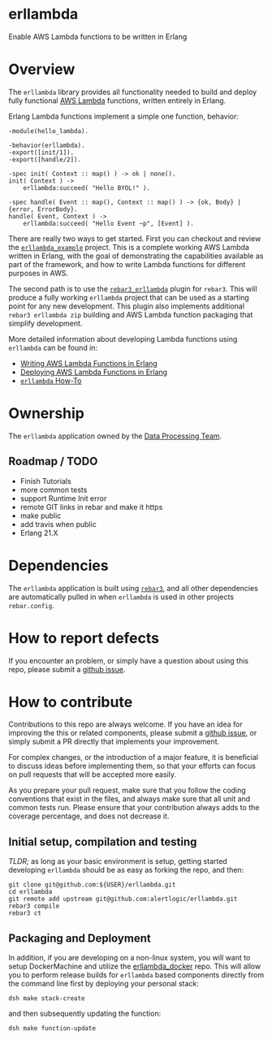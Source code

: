 erllambda
=========

Enable AWS Lambda functions to be written in Erlang


# Overview

The `erllambda` library provides all functionality needed to build and
deploy fully functional [AWS Lambda](https://aws.amazon.com/lambda/)
functions, written entirely in Erlang.

Erlang Lambda functions implement a simple one function, behavior:

```
-module(hello_lambda).

-behavior(erllambda).
-export([init/1]).
-export([handle/2]).

-spec init( Context :: map() ) -> ok | none().
init( Context ) ->
    erllambda:succeed( "Hello BYOL!" ).
    
-spec handle( Event :: map(), Context :: map() ) -> {ok, Body} | {error, ErrorBody}.
handle( Event, Context ) ->
    erllambda:succeed( "Hello Event ~p", [Event] ).
```

There are really two ways to get started.  First you can checkout and review
the
[`erllambda_example`](https://github.com/alertlogic/erllambda_example)
project.  This is a complete working AWS Lambda written in Erlang, with the
goal of demonstrating the capabilities available as part of the framework,
and how to write Lambda functions for different purposes in AWS.

The second path is to use the
[`rebar3_erllambda`](https://github.com/alertlogic/rebar3_erllambda)
plugin for `rebar3`.  This will produce a fully working `erllambda` project
that can be used as a starting point for any new development.  This plugin
also implements additional `rebar3 erllambda zip` building and AWS Lambda
function packaging that simplify development.

More detailed information about developing Lambda functions using
`erllambda` can be found in:

- [Writing AWS Lambda Functions in Erlang](doc/tutorial.md)
- [Deploying AWS Lambda Functions in Erlang](doc/deployment.md)
- [`erllambda` How-To](doc/howto.md)


# Ownership

The `erllambda` application owned by the
[Data Processing Team](https://alertlogic.atlassian.net/wiki/display/DPT).

## Roadmap / TODO

- Finish Tutorials
- more common tests
- support Runtime Init error
- remote GIT links in rebar and make it https
- make public
- add travis when public
- Erlang 21.X


# Dependencies

The `erllambda` application is built using
[`rebar3`](http://www.rebar3.org), and all other dependencies are
automatically pulled in when `erllambda` is used in other projects
`rebar.config`.


# How to report defects

If you encounter an problem, or simply have a question about using this
repo, please submit a
[github issue](https://github.com/alertlogic/erllambda/issues).


# How to contribute

Contributions to this repo are always welcome.  If you have an idea for
improving the this or related components, please submit a
[github issue](https://github.com/alertlogic/erllambda/issues),
or simply submit a PR directly that implements your improvement.

For complex changes, or the introduction of a major feature, it is
beneficial to discuss ideas before implementing them, so that your efforts
can focus on pull requests that will be accepted more easily.

As you prepare your pull request, make sure that you follow the coding
conventions that exist in the files, and always make sure that all unit and
common tests run.  Please ensure that your contribution always adds to the
coverage percentage, and does not decrease it.


## Initial setup, compilation and testing

*TLDR;* as long as your basic environment is setup, getting started
developing `erllambda` should be as easy as forking the repo, and then:

```
git clone git@github.com:${USER}/erllambda.git
cd erllambda
git remote add upstream git@github.com:alertlogic/erllambda.git
rebar3 compile 
rebar3 ct
```

## Packaging and Deployment
In addition, if you are developing on a non-linux system, you will want to
setup DockerMachine and utilize the
[erllambda_docker](https://github.com/alertlogic/erllambda_docker)
repo. This will allow you to perform release builds for `erllambda` based
components directly from the command line first by deploying your personal
stack:

```
dsh make stack-create
```

and then subsequently updating the function:

```
dsh make function-update
```

<!--- vim: sw=4 et ts=4 -->
